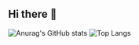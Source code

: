 ## Hi there 👋

![Anurag's GitHub stats](https://github-readme-stats.vercel.app/api?username=chaymaemerhrioui1&show_icons=true&theme=radical) 
![Top Langs](https://github-readme-stats.vercel.app/api/top-langs/?username=chaymaemerhrioui1&layout=compact)

<!--
**chaymaemerhrioui1/chaymaemerhrioui1** is a ✨ _special_ ✨ repository because its `README.md` (this file) appears on your GitHub profile.

Here are some ideas to get you started:

- 🔭 I’m currently working on ...
- 🌱 I’m currently learning ...
- 👯 I’m looking to collaborate on ...
- 🤔 I’m looking for help with ...
- 💬 Ask me about ...
- 📫 How to reach me: ...
- 😄 Pronouns: ...
- ⚡ Fun fact: ...
-->
